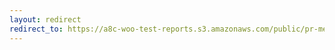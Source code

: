 ```yaml
---
layout: redirect
redirect_to: https://a8c-woo-test-reports.s3.amazonaws.com/public/pr-merge/44404/e2e/index.html
---
```

